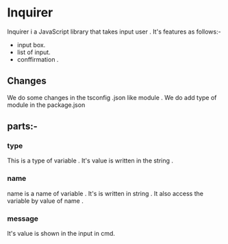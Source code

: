 #  Inquirer
Inquirer i a JavaScript library that takes input user .
It's features as follows:-
- input box. 
- list of input.
- conffirmation .
## Changes 
We  do some changes in the tsconfig .json like module .
We do add type of module in the package.json
## parts:-
### type 
This is a type of variable . It's value is written in the string .
### name
name is a name of variable . It's is written in string . It also access the variable by value of name .
### message
It's value is shown in the input in cmd.
